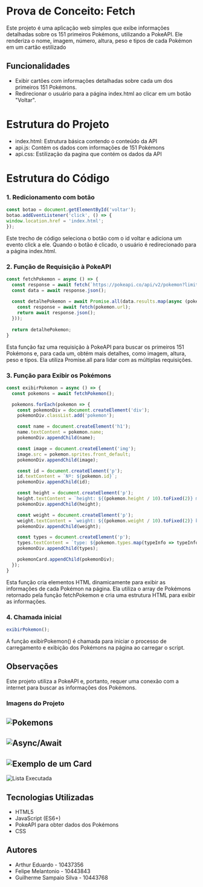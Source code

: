 # Prova de Conceito: Fetch
Este projeto é uma aplicação web simples que exibe informações detalhadas sobre os 151 primeiros Pokémons, utilizando a PokeAPI. Ele renderiza o nome, imagem, número, altura, peso e tipos de cada Pokémon em um cartão estilizado
## Funcionalidades
- Exibir cartões com informações detalhadas sobre cada um dos primeiros 151 Pokémons.
- Redirecionar o usuário para a página index.html ao clicar em um botão "Voltar".
# Estrutura do Projeto
- index.html: Estrutura básica contendo o conteúdo da API
- api.js: Contém os dados com informações de 151 Pokémons
- api.css: Estilização da pagina que contém os dados da API
# Estrutura do Código 
### 1. Redicionamento com botão
   ``` js
   const botao = document.getElementById('voltar');
   botao.addEventListener('click', () => {
   window.location.href = 'index.html';
   });
   ``` 
Este trecho de código seleciona o botão com o id voltar e adiciona um evento click a ele. Quando o botão é clicado, o usuário é redirecionado para a página index.html.

### 2. Função de Requisição à PokeAPI
``` js
const fetchPokemon = async () => {
  const response = await fetch(`https://pokeapi.co/api/v2/pokemon?limit=151`);
  const data = await response.json();
  
  const detalhePokemon = await Promise.all(data.results.map(async (pokemon) => { 
    const response = await fetch(pokemon.url);
    return await response.json(); 
  }));
  
  return detalhePokemon;
}
```
Esta função faz uma requisição à PokeAPI para buscar os primeiros 151 Pokémons e, para cada um, obtém mais detalhes, como imagem, altura, peso e tipos. Ela utiliza Promise.all para lidar com as múltiplas requisições.

### 3. Função para Exibir os Pokémons
``` js
const exibirPokemon = async () => {
  const pokemons = await fetchPokemon();

  pokemons.forEach(pokemon => {
    const pokemonDiv = document.createElement('div');
    pokemonDiv.classList.add('pokemon');

    const name = document.createElement('h1');
    name.textContent = pokemon.name;
    pokemonDiv.appendChild(name);

    const image = document.createElement('img');
    image.src = pokemon.sprites.front_default;
    pokemonDiv.appendChild(image);

    const id = document.createElement('p');
    id.textContent = `Nº: ${pokemon.id}`;
    pokemonDiv.appendChild(id);

    const height = document.createElement('p');
    height.textContent = `height: ${(pokemon.height / 10).toFixed(2)} m`;
    pokemonDiv.appendChild(height);

    const weight = document.createElement('p');
    weight.textContent = `weight: ${(pokemon.weight / 10).toFixed(2)} kg`;
    pokemonDiv.appendChild(weight);

    const types = document.createElement('p');
    types.textContent = `type: ${pokemon.types.map(typeInfo => typeInfo.type.name).join(', ')}`;
    pokemonDiv.appendChild(types);

    pokemonCard.appendChild(pokemonDiv);
  });
}
```
Esta função cria elementos HTML dinamicamente para exibir as informações de cada Pokémon na página. Ela utiliza o array de Pokémons retornado pela função fetchPokemon e cria uma estrutura HTML para exibir as informações.

### 4. Chamada inicial
``` js
exibirPokemon();
```
A função exibirPokemon() é chamada para iniciar o processo de carregamento e exibição dos Pokémons na página ao carregar o script.
## Observações
Este projeto utiliza a PokeAPI e, portanto, requer uma conexão com a internet para buscar as informações dos Pokémons.

### Imagens do Projeto 
## ![Pokemons](https://github.com/ArthurEdu05/POC4-fetch-TechMack/blob/main/Imagens%20da%20Api/apiPokemon.png)
## ![Async/Await](https://github.com/ArthurEdu05/POC4-fetch-TechMack/blob/main/Imagens%20da%20Api/api2.png)
## ![Exemplo de um Card](https://github.com/ArthurEdu05/POC4-fetch-TechMack/blob/main/Imagens%20da%20Api/api3.png)
 ![Lista Executada](https://github.com/ArthurEdu05/POC4-fetch-TechMack/blob/main/Imagens%20da%20Api/api4.png)

## Tecnologias Utilizadas 
- HTML5
- JavaScript (ES6+)
- PokeAPI para obter dados dos Pokémons
- CSS

## Autores
- Arthur Eduardo - 10437356
- Felipe Melantonio - 10443843
- Guilherme Sampaio Silva - 10443768
